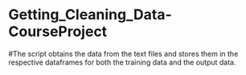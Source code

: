 # Getting_Cleaning_Data-CourseProject

#The script obtains the data from the text files and stores them in the respective dataframes for both the training data and the output data.